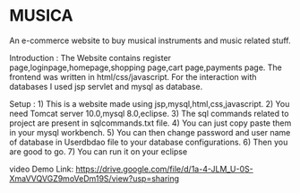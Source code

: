 # MUSICA
An e-commerce website to buy musical instruments and music related stuff.

Introduction : The Website contains register page,loginpage,homepage,shopping page,cart page,payments page. The frontend was written in html/css/javascript. For the interaction with databases I used jsp servlet and mysql as database.

Setup : 1) This is a website made using jsp,mysql,html,css,javascript. 2) You need Tomcat server 10.0,mysql 8.0,eclipse. 3) The sql commands related to project are present in sqlcommands.txt file. 4) You can just copy paste them in your mysql workbench. 5) You can then change password and user name of database in Userdbdao file to your database configurations. 6) Then you are good to go. 7) You can run it on your eclipse


video Demo Link:
https://drive.google.com/file/d/1a-4-JLM_U-0S-XmaVVQVGZ9moVeDm19S/view?usp=sharing
